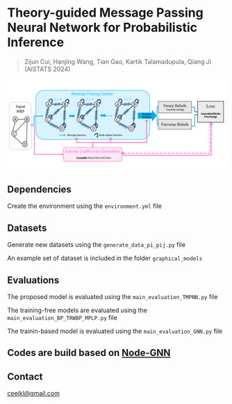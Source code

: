 # Theory-guided Message Passing Neural Network for Probabilistic Inference
> Zijun Cui, Hanjing Wang, Tian Gao, Kartik Talamadupula, Qiang Ji (AISTATS 2024)

![](Overview.png)

## Dependencies

Create the environment using the `environment.yml` file

## Datasets

Generate new datasets using the `generate_data_pi_pij.py` file

An example set of dataset is included in the folder `graphical_models`

## Evaluations
The proposed model is evaluated using the `main_evaluation_TMPNN.py` file

The training-free models are evaluated using the `main_evaluation_BP_TRWBP_MPLP.py` file

The trainin-based model is evaluated using the `main_evaluation_GNN.py` file

## Codes are build based on [Node-GNN](https://github.com/ks-korovina/pgm_graph_inference)

## Contact
ceejkl@gmail.com 



